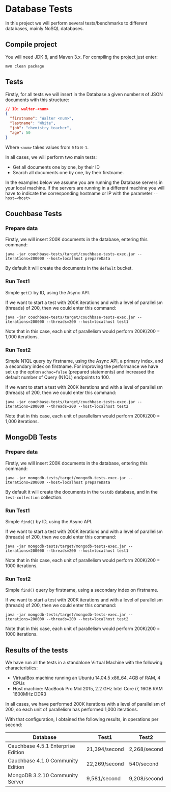 
# Database Tests

In this project we will perform several tests/benchmarks to different databases, mainly NoSQL databases.

## Compile project

You will need JDK 8, and Maven 3.x. For compiling the project just enter:

```
mvn clean package
```

## Tests

Firstly, for all tests we will insert in the Database a given number `N` of JSON documents with this structure:

```json
// ID: walter-<num>
{
  "firstname": "Walter <num>",
  "lastname": "White",
  "job": "chemistry teacher",
  "age": 50
}
```

Where `<num>` takes values from `0` to `N-1`.

In all cases, we will perform two main tests:
* Get all documents one by one, by their ID
* Search all documents one by one, by their firstname.

In the examples below we assume you are running the Database servers in your local machine. If the servers are running in a different machine you will have to indicate the corresponding hostname or IP with the parameter `--host=<host>`

## Couchbase Tests

### Prepare data

Firstly, we will insert 200K documents in the database, entering this command:

```
java -jar couchbase-tests/target/couchbase-tests-exec.jar --iterations=200000 --host=localhost prepareData
```

By default it will create the documents in the `default` bucket.

### Run Test1

Simple `get()` by ID, using the Async API.

If we want to start a test with 200K iterations and with a level of parallelism (threads) of 200, then we could enter this command:

```
java -jar couchbase-tests/target/couchbase-tests-exec.jar --iterations=200000 --threads=200 --host=localhost test1
```

Note that in this case, each unit of parallelism would perform 200K/200 = 1,000 iterations.

### Run Test2

Simple N1QL query by firstname, using the Async API, a primary index, and a secondary index on firstname. For improving the performance we have set up the option `adhoc=false` (prepared statements) and increased the default number of Query (N1QL) endpoints to 100.

If we want to start a test with 200K iterations and with a level of parallelism (threads) of 200, then we could enter this command:

```
java -jar couchbase-tests/target/couchbase-tests-exec.jar --iterations=200000 --threads=200 --host=localhost test2
```

Note that in this case, each unit of parallelism would perform 200K/200 = 1,000 iterations.


## MongoDB Tests

### Prepare data

Firstly, we will insert 200K documents in the database, entering this command:

```
java -jar mongodb-tests/target/mongodb-tests-exec.jar --iterations=200000 --host=localhost prepareData
```

By default it will create the documents in the `testdb` database, and in the `test-collection` collection.

### Run Test1

Simple `find()` by ID, using the Async API.

If we want to start a test with 200K iterations and with a level of parallelism (threads) of 200, then we could enter this command:

```
java -jar mongodb-tests/target/mongodb-tests-exec.jar --iterations=200000 --threads=200 --host=localhost test1
```

Note that in this case, each unit of parallelism would perform 200K/200 = 1000 iterations.

### Run Test2

Simple `find()` query by firstname, using a secondary index on firstname.

If we want to start a test with 200K iterations and with a level of parallelism (threads) of 200, then we could enter this command:

```
java -jar mongodb-tests/target/mongodb-tests-exec.jar --iterations=200000 --threads=200 --host=localhost test2
```

Note that in this case, each unit of parallelism would perform 200K/200 = 1000 iterations.

## Results of the tests

We have run all the tests in a standalone Virtual Machine with the following characteristics:
* VirtualBox machine running an Ubuntu 14.04.5 x86_64, 4GB of RAM, 4 CPUs
* Host machine: MacBook Pro Mid 2015, 2.2 GHz Intel Core i7, 16GB RAM 1600MHz DDR3

In all cases, we have performed 200K iterations with a level of parallelism of 200, so each unit of parallelism has performed 1,000 iterations.

With that configuration, I obtained the following results, in operations per second:

| Database                           | Test1         | Test2        |
| ---------------------------------- | ------------- | ------------ |
| Cauchbase 4.5.1 Enterprise Edition | 21,394/second | 2,268/second |
| Cauchbase 4.1.0 Community Edition  | 22,269/second | 540/second   |
| MongoDB 3.2.10 Community Server    |  9,581/second | 9,208/second |
